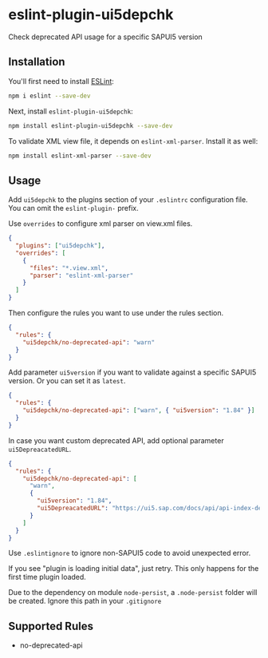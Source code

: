 # eslint-plugin-ui5depchk

Check deprecated API usage for a specific SAPUI5 version

## Installation

You'll first need to install [ESLint](https://eslint.org/):

```sh
npm i eslint --save-dev
```

Next, install `eslint-plugin-ui5depchk`:

```sh
npm install eslint-plugin-ui5depchk --save-dev
```

To validate XML view file, it depends on `eslint-xml-parser`. Install it as well:

```sh
npm install eslint-xml-parser --save-dev
```

## Usage

Add `ui5depchk` to the plugins section of your `.eslintrc` configuration file. You can omit the `eslint-plugin-` prefix.

Use `overrides` to configure xml parser on view.xml files.

```json
{
  "plugins": ["ui5depchk"],
  "overrides": [
    {
      "files": "*.view.xml",
      "parser": "eslint-xml-parser"
    }
  ]
}
```

Then configure the rules you want to use under the rules section.

```json
{
  "rules": {
    "ui5depchk/no-deprecated-api": "warn"
  }
}
```

Add parameter `ui5version` if you want to validate against a specific SAPUI5 version. Or you can set it as `latest`.

```json
{
  "rules": {
    "ui5depchk/no-deprecated-api": ["warn", { "ui5version": "1.84" }]
  }
}
```

In case you want custom deprecated API, add optional parameter `ui5DepreacatedURL`.

```json
{
  "rules": {
    "ui5depchk/no-deprecated-api": [
      "warn",
      {
        "ui5version": "1.84",
        "ui5DepreacatedURL": "https://ui5.sap.com/docs/api/api-index-deprecated.json"
      }
    ]
  }
}
```

Use `.eslintignore` to ignore non-SAPUI5 code to avoid unexpected error.

If you see "plugin is loading initial data", just retry. This only happens for the first time plugin loaded.

Due to the dependency on module `node-persist`, a `.node-persist` folder will be created. Ignore this path in your `.gitignore`

## Supported Rules

- no-deprecated-api
